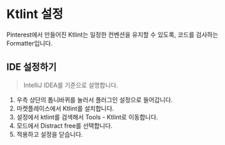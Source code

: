 # Ktlint 설정

Pinterest에서 만들어진 Ktlint는 일정한 컨벤션을 유지할 수 있도록, 코드를 검사하는 Formatter입니다.

## IDE 설정하기

> IntelliJ IDEA를 기준으로 설명합니다.

1. 우측 상단의 톱니바퀴를 눌러서 플러그인 설정으로 들어갑니다.
2. 마켓플레이스에서 Ktlint를 설치합니다.
3. 설정에서 ktlint를 검색해서 Tools - Ktlint로 이동합니다.
4. 모드에서 Distract free를 선택합니다.
5. 적용하고 설정을 닫습니다.

